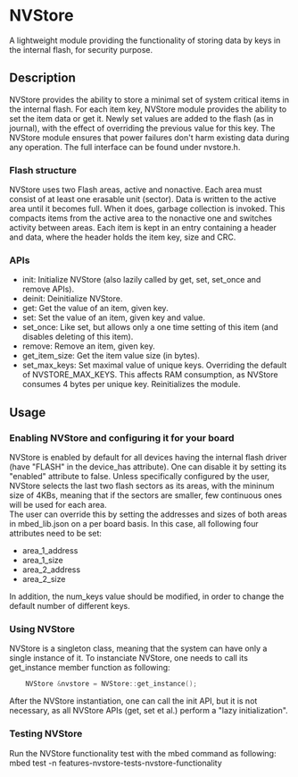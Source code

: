 # NVStore

A lightweight module providing the functionality of storing data by keys in the internal flash, for security purpose.

## Description

NVStore provides the ability to store a minimal set of system critical items in the internal flash.
For each item key, NVStore module provides the ability to set the item data or get it.
Newly set values are added to the flash (as in journal), with the effect of overriding the previous value for this key.
The NVStore module ensures that power failures don't harm existing data during any operation.
The full interface can be found under nvstore.h.

### Flash structure
NVStore uses two Flash areas, active and nonactive. Each area must consist of at least one erasable unit (sector). 
Data is written to the active area until it becomes full. When it does, garbage collection is invoked. 
This compacts items from the active area to the nonactive one and switches activity between areas. 
Each item is kept in an entry containing a header and data, where the header holds the item key, size and CRC.

### APIs
- init: Initialize NVStore (also lazily called by get, set, set_once and remove APIs).
- deinit: Deinitialize NVStore.
- get: Get the value of an item, given key. 
- set: Set the value of an item, given key and value. 
- set_once: Like set, but allows only a one time setting of this item (and disables deleting of this item).
- remove: Remove an item, given key.
- get_item_size: Get the item value size (in bytes).
- set_max_keys: Set maximal value of unique keys. Overriding the default of NVSTORE_MAX_KEYS. This affects RAM consumption,
  as NVStore consumes 4 bytes per unique key. Reinitializes the module.


## Usage

### Enabling NVStore and configuring it for your board
NVStore is enabled by default for all devices having the internal flash driver (have "FLASH" in the device_has attribute).
One can disable it by setting its "enabled" attribute to false.
Unless specifically configured by the user, NVStore selects the last two flash sectors as its areas, with the mininum size of 4KBs,
meaning that if the sectors are smaller, few continuous ones will be used for each area.   
The user can override this by setting the addresses and sizes of both areas in mbed_lib.json on a per board basis.
In this case, all following four attributes need to be set:
- area_1_address
- area_1_size 
- area_2_address
- area_2_size 

In addition, the num_keys value should be modified, in order to change the default number of different keys.  

### Using NVStore
NVStore is a singleton class, meaning that the system can have only a single instance of it.
To instanciate NVStore, one needs to call its get_instance member function as following:
``` c++
    NVStore &nvstore = NVStore::get_instance();
```
After the NVStore instantiation, one can call the init API, but it is not necessary, as all
NVStore APIs (get, set et al.) perform a "lazy initialization".

### Testing NVStore
Run the NVStore functionality test with the mbed command as following:
mbed test -n features-nvstore-tests-nvstore-functionality